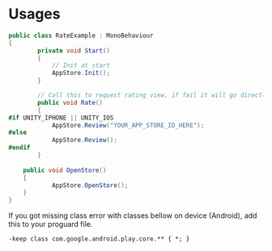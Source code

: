 # Usages

```csharp
public class RateExample : MonoBehaviour
{
        private void Start()
        {
            // Init at start
            AppStore.Init();
        }

        // Call this to request rating view, if fail it will go directly to store page
        public void Rate()
        {
#if UNITY_IPHONE || UNITY_IOS
            AppStore.Review("YOUR_APP_STORE_ID_HERE");
#else
            AppStore.Review();
#endif
        }
		
	public void OpenStore()
	{
            AppStore.OpenStore();
	}
}
```

If you got missing class error with classes bellow on device (Android), add this to your proguard file.

```text
-keep class com.google.android.play.core.** { *; }
```
